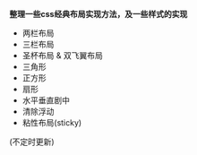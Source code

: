 **整理一些css经典布局实现方法，及一些样式的实现**

- 两栏布局
- 三栏布局
- 圣杯布局 & 双飞翼布局
- 三角形
- 正方形
- 扇形
- 水平垂直剧中
- 清除浮动
- 粘性布局(sticky)

(不定时更新)